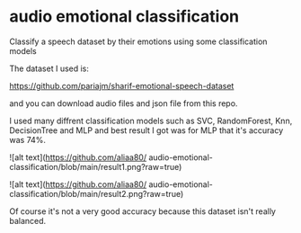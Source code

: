 # audio emotional classification
Classify a speech dataset by their emotions using some classification models

The dataset I used is:

https://github.com/pariajm/sharif-emotional-speech-dataset

and you can download audio files and json file from this repo.

I used many diffrent classification models such as SVC, RandomForest, Knn, DecisionTree and MLP and best result I got was for MLP that it's accuracy was 74%.

![alt text](https://github.com/aliaa80/
audio-emotional-classification/blob/main/result1.png?raw=true)


![alt text](https://github.com/aliaa80/
audio-emotional-classification/blob/main/result2.png?raw=true)


Of course it's not a very good accuracy because this dataset isn't really balanced.

